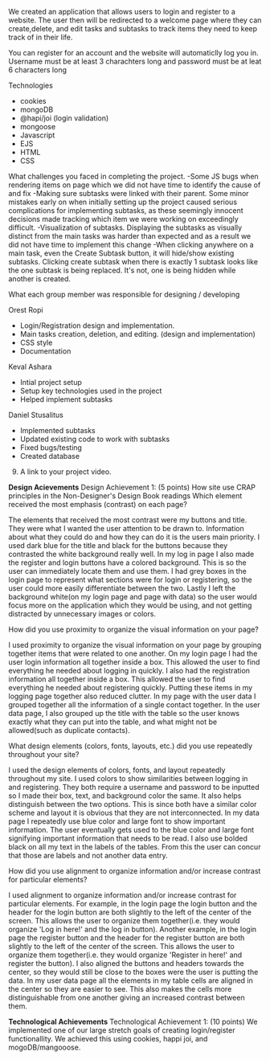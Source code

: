 We created an application that allows users to login and register to a website. The user then will be redirected to a welcome page where they can create,delete, and edit tasks and subtasks to track items they need to keep track of in their life.

You can register for an account and the website will automaticlly log you in. Username must be at least 3 charachters long and password must be at leat 6 characters long

Technologies
- cookies
- mongoDB
- @hapi/joi (login validation)
- mongoose
- Javascript
- EJS
- HTML
- CSS

What challenges you faced in completing the project.
-Some JS bugs when rendering items on page which we did not have time to identify the cause of and fix
-Making sure subtasks were linked with their parent. Some minor mistakes early on when initially setting up the project caused serious complications for implementing subtasks, as these seemingly innocent decisions made tracking which item we were working on exceedingly difficult.
-Visualization of subtasks. Displaying the subtasks as visually distinct from the main tasks was harder than expected and as a result we did not have time to implement this change
-When clicking anywhere on a main task, even the Create Subtask button, it will hide/show existing subtasks. Clicking create subtask when there is exactly 1 subtask looks like the one subtask is being replaced. It's not, one is being hidden while another is created.

What each group member was responsible for designing / developing

Orest Ropi
- Login/Registration design and implementation. 
- Main tasks creation, deletion, and editing. (design and implementation)
- CSS style
- Documentation

Keval Ashara
- Intial project setup
- Setup key technologies used in the project
- Helped implement subtasks

Daniel Stusalitus
- Implemented subtasks
- Updated existing code to work with subtasks
- Fixed bugs/testing
- Created database

9. A link to your project video.

**Design Acievements**
Design Achievement 1: (5 points) How site use CRAP principles in the Non-Designer's Design Book readings
Which element received the most emphasis (contrast) on each page?

The elements that received the most contrast were my buttons and title. They were what I wanted the user attention to be drawn to. Information about what they could do and how they can do it is the users main priority. I used dark blue for the title and black for the buttons because they contrasted the white background really well. In my log in page I also made the register and login buttons have a colored background. This is so the user can immediately locate them and use them. I had grey boxes in the login page to represent what sections were for login or registering, so the user could more easily differentiate between the two. Lastly I left the background white(on my login page and page with data) so the user would focus more on the application which they would be using, and not getting distracted by unnecessary images or colors.

How did you use proximity to organize the visual information on your page?

I used proximity to organize the visual information on your page by grouping together items that were related to one another. On my login page I had the user login information all together inside a box. This allowed the user to find everything he needed about logging in quickly. I also had the registration information all together inside a box. This allowed the user to find everything he needed about registering quickly. Putting these items in my logging page together also reduced clutter. In my page with the user data I grouped together all the information of a single contact together. In the user data page, I also grouped up the title with the table so the user knows exactly what they can put into the table, and what might not be allowed(such as duplicate contacts).

What design elements (colors, fonts, layouts, etc.) did you use repeatedly throughout your site?

I used the design elements of colors, fonts, and layout repeatedly throughout my site. I used colors to show similarities between logging in and registering. They both require a username and password to be inputted so I made their box, text, and background color the same. It also helps distinguish between the two options. This is since both have a similar color scheme and layout it is obvious that they are not interconnected. In my data page I repeatedly use blue color and large font to show important information. The user eventually gets used to the blue color and large font signifying important information that needs to be read. I also use bolded black on all my text in the labels of the tables. From this the user can concur that those are labels and not another data entry.

How did you use alignment to organize information and/or increase contrast for particular elements?

I used alignment to organize information and/or increase contrast for particular elements. For example, in the login page the login button and the header for the login button are both slightly to the left of the center of the screen. This allows the user to organize them together(i.e. they would organize 'Log in here!' and the log in button). Another example, in the login page the register button and the header for the register button are both slightly to the left of the center of the screen. This allows the user to organize them together(i.e. they would organize 'Register in here!' and register the button). I also aligned the buttons and headers towards the center, so they would still be close to the boxes were the user is putting the data. In my user data page all the elements in my table cells are aligned in the center so they are easier to see. This also makes the cells more distinguishable from one another giving an increased contrast between them.

**Technological Achievements**
Technological Achievement 1: (10 points)
We implemented one of our large stretch goals of creating login/register functionallity. We achieved this using cookies, happi joi, and mogoDB/mangooose.
